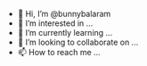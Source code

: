 - 👋 Hi, I’m @bunnybalaram
- 👀 I’m interested in ...
- 🌱 I’m currently learning ...
- 💞️ I’m looking to collaborate on ...
- 📫 How to reach me ...

<!---
bunnybalaram/bunnybalaram is a ✨ special ✨ repository because its `README.md` (this file) appears on your GitHub profile.
You can click the Preview link to take a look at your changes.
--->
